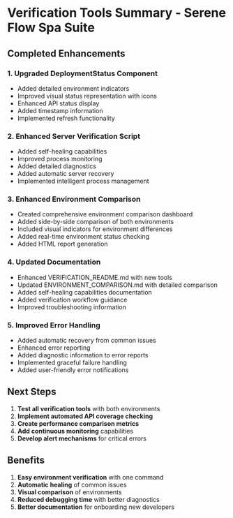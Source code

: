 # Verification Tools Summary - Serene Flow Spa Suite

## Completed Enhancements

### 1. Upgraded DeploymentStatus Component
- Added detailed environment indicators
- Improved visual status representation with icons
- Enhanced API status display
- Added timestamp information
- Implemented refresh functionality

### 2. Enhanced Server Verification Script
- Added self-healing capabilities
- Improved process monitoring
- Added detailed diagnostics
- Added automatic server recovery
- Implemented intelligent process management

### 3. Enhanced Environment Comparison
- Created comprehensive environment comparison dashboard
- Added side-by-side comparison of both environments
- Included visual indicators for environment differences
- Added real-time environment status checking
- Added HTML report generation

### 4. Updated Documentation
- Enhanced VERIFICATION_README.md with new tools
- Updated ENVIRONMENT_COMPARISON.md with detailed comparison
- Added self-healing capabilities documentation
- Added verification workflow guidance
- Improved troubleshooting information

### 5. Improved Error Handling
- Added automatic recovery from common issues
- Enhanced error reporting
- Added diagnostic information to error reports
- Implemented graceful failure handling
- Added user-friendly error notifications

## Next Steps

1. **Test all verification tools** with both environments
2. **Implement automated API coverage checking**
3. **Create performance comparison metrics**
4. **Add continuous monitoring** capabilities
5. **Develop alert mechanisms** for critical errors

## Benefits

1. **Easy environment verification** with one command
2. **Automatic healing** of common issues
3. **Visual comparison** of environments
4. **Reduced debugging time** with better diagnostics
5. **Better documentation** for onboarding new developers

